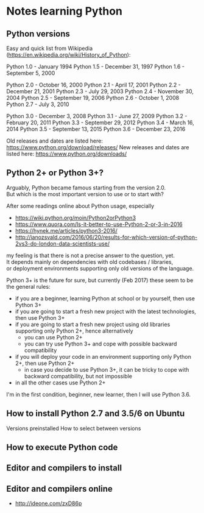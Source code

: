 
# Notes learning Python

## Python versions

Easy and quick list from Wikipedia (https://en.wikipedia.org/wiki/History_of_Python):

Python 1.0 - January 1994
Python 1.5 - December 31, 1997
Python 1.6 - September 5, 2000

Python 2.0 - October 16, 2000
Python 2.1 - April 17, 2001
Python 2.2 - December 21, 2001
Python 2.3 - July 29, 2003
Python 2.4 - November 30, 2004
Python 2.5 - September 19, 2006
Python 2.6 - October 1, 2008
Python 2.7 - July 3, 2010

Python 3.0 - December 3, 2008
Python 3.1 - June 27, 2009
Python 3.2 - February 20, 2011
Python 3.3 - September 29, 2012
Python 3.4 - March 16, 2014
Python 3.5 - September 13, 2015
Python 3.6 - December 23, 2016

Old releases and dates are listed here: https://www.python.org/download/releases/
New releases and dates are listed here: https://www.python.org/downloads/


## Python 2+ or Python 3+?

Arguably, Python became famous starting from the version 2.0.  
But which is the most important version to use or to start with?

After some readings online about Python usage, especially 

* https://wiki.python.org/moin/Python2orPython3
* https://www.quora.com/Is-it-better-to-use-Python-2-or-3-in-2016
* https://hynek.me/articles/python3-2016/
* http://ianozsvald.com/2016/06/20/results-for-which-version-of-python-2vs3-do-london-data-scientists-use/

my feeling is that there is not a precise answer to the question, yet.  
It depends mainly on dependencies with old codebases / libraries,  
or deployment environments supporting only old versions of the language.

Python 3+ is the future for sure, but currently (Feb 2017) these seem to be the general rules:

- if you are a beginner, learning Python at school or by yourself, then use Python 3+
- if you are going to start a fresh new project with the latest technologies, then use Python 3+
- if you are going to start a fresh new project using old libraries supporting only Python 2+, hence alternatively
  - you can use Python 2+
  - you can try use Python 3+ and cope with possible backward compatibility 
- if you will deploy your code in an environment supporting only Python 2+, then use Python 2+ 
  - in case you decide to use Python 3+, it can be tricky to cope with backward compatibility, but not impossible
- in all the other cases use Python 2+

I'm in the first condition, beginner, new learner, then I will use Python 3.6.

## How to install Python 2.7 and 3.5/6 on Ubuntu
Versions preinstalled
How to select between versions

## How to execute Python code

## Editor and compilers to install


## Editor and compilers online 

* http://ideone.com/zxD86p

